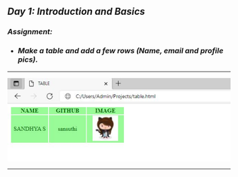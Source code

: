 ## _Day 1: Introduction and Basics_
### _Assignment:_
* ### _Make a table and add a few rows (Name, email and profile pics)._
---
![ ](files/screenshot.jpg)

---
